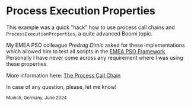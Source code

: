 # Process Execution Properties

This example was a quick "hack" how to use process call chains and `ProcessExecutionProperties`, a quite advanced Boomi topic.

My EMEA PSO colleague _Predrag Dimic_ asked for these implementations which allowed him to test all  scripts in the [EMEA PSO Framework](https://bitbucket.org/boomii/workspace/repositories/?project=%7B19f0f3e2-3cf2-4ce9-94b5-5fc2fcf1957a%7D). Personally I have never come across any requirement where I was using these properties.

More information here: [The Process Call Chain](https://mspro.gitbook.io/the-mspro-boomi-collection/boomi-scriptease/test-contexts/the-process-call-chain)

In case of any question, please, let me know!

<sub>Munich, Germany, June 2024</sub>